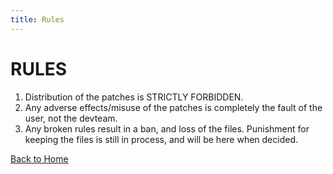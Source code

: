 ```yaml
---
title: Rules
---
```


# RULES

1. Distribution of the patches is STRICTLY FORBIDDEN.
2. Any adverse effects/misuse of the patches is completely the fault of the user, not the devteam.
3. Any broken rules result in a ban, and loss of the files. Punishment for keeping the files is still in process, and will be here when decided.

[Back to Home](/)
